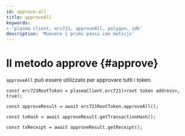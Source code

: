 ```yaml
---
id: approve-all
title: approveAll
keywords:
- 'plasma client, erc721, approveAll, polygon, sdk'
description: 'Muovere i primi passi con maticjs'
---
```


# Il metodo approve {#approve}

`approveAll` può essere utilizzato per approvare tutti i token.

```
const erc721RootToken = plasmaClient.erc721(<root token address>, true);

const approveResult = await erc721RootToken.approveAll();

const txHash = await approveResult.getTransactionHash();

const txReceipt = await approveResult.getReceipt();

```

